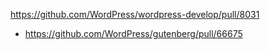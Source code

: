 https://github.com/WordPress/wordpress-develop/pull/8031

* https://github.com/WordPress/gutenberg/pull/66675
